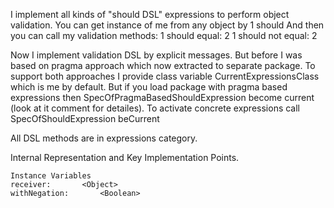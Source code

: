 I implement all kinds of "should DSL" expressions to perform object validation.
You can get instance of me from any object by 
	1 should 
And then you can call my validation methods:
	1 should equal: 2
	1 should not equal: 2

Now I implement validation DSL by explicit messages. But before I was based on pragma approach which now extracted to separate package.
To support both approaches I provide class variable CurrentExpressionsClass which is me by default. 
But if you load package with pragma based expressions then SpecOfPragmaBasedShouldExpression become current (look at it comment for detailes).
To activate concrete expressions call 
	SpecOfShouldExpression beCurrent 

All DSL methods are in expressions category.
 
Internal Representation and Key Implementation Points.

    Instance Variables
	receiver:		<Object>
	withNegation:		<Boolean>